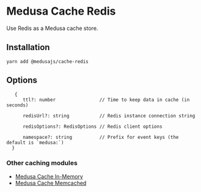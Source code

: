 # Medusa Cache Redis

Use Redis as a Medusa cache store.

## Installation

```
yarn add @medusajs/cache-redis
```

## Options

```
   {
      ttl?: number                // Time to keep data in cache (in seconds)
    
      redisUrl?: string           // Redis instance connection string
    
      redisOptions?: RedisOptions // Redis client options
    
      namespace?: string          // Prefix for event keys (the default is `medusa:`)
  }
```

### Other caching modules
- [Medusa Cache In-Memory](../cache-inmemory/README.md)
- [Medusa Cache Memcached](../cache-memcached/README.md)
